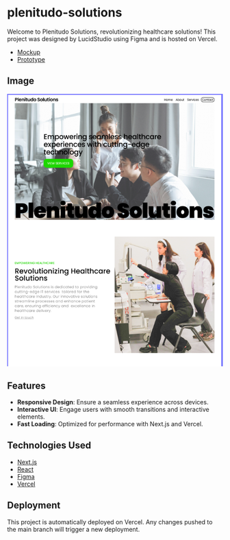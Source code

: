 # plenitudo-solutions

Welcome to Plenitudo Solutions, revolutionizing healthcare solutions! This project was designed by LucidStudio using Figma and is hosted on Vercel.

- [Mockup](https://www.figma.com/design/6k8eDkaJ7O9p0ioGLQotth/plenitudosolutions?node-id=0-1)
- [Prototype](https://www.figma.com/proto/6k8eDkaJ7O9p0ioGLQotth/plenitudosolutions?page-id=0%3A1&node-id=1-3&viewport=524%2C209%2C0.2&t=SDVuUvZekX0XmDA5-1&scaling=min-zoom&content-scaling=fixed&starting-point-node-id=1%3A3)

## Image

![Figma](public/images/plenitudo-solutions-old.PNG)

## Features

- **Responsive Design**: Ensure a seamless experience across devices.
- **Interactive UI**: Engage users with smooth transitions and interactive elements.
- **Fast Loading**: Optimized for performance with Next.js and Vercel.

## Technologies Used

- [Next.js](https://nextjs.org/)
- [React](https://reactjs.org/)
- [Figma](https://www.figma.com/)
- [Vercel](https://vercel.com/)

## Deployment

This project is automatically deployed on Vercel. Any changes pushed to the main branch will trigger a new deployment.
